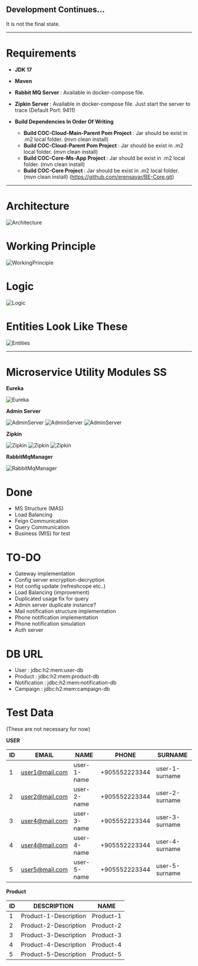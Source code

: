 ## Development Continues...
It is not the final state.

---

# Requirements

* <b> JDK 17 </b>
* <b> Maven </b>
* <b> Rabbit MQ Server </b> : Available in docker-compose file.
* <b> Zipkin Server </b>    : Available in docker-compose file. Just start the server to trace (Default Port: 9411)
* <b> Build Dependencies In Order Of Writing </b>  
    
    * <b> Build COC-Cloud-Main-Parent Pom Project </b> : Jar should be exist in .m2 local folder. (mvn clean install)
    * <b> Build COC-Cloud-Parent Pom Project </b>      : Jar should be exist in .m2 local folder. (mvn clean install)
    * <b> Build COC-Core-Ms-App Project </b>           : Jar should be exist in .m2 local folder. (mvn clean install)
    * <b> Build COC-Core Project </b>                  : Jar should be exist in .m2 local folder. (mvn clean install) (https://github.com/erensayar/BE-Core.git)

---

# Architecture

![Architecture](dev-docs/ss-arch.png)


# Working Principle
![WorkingPrinciple](dev-docs/ss-purpose.png)

# Logic
![Logic](dev-docs/ss-logic.png)

# Entities Look Like These
![Entities](dev-docs/ss-entities.png)

---

# Microservice Utility Modules SS

<b>Eureka</b>

![Eureka](dev-docs/ss-eureka.png)

<b>Admin Server</b>

![AdminServer](dev-docs/ss-admin-server-1.png)
![AdminServer](dev-docs/ss-admin-server-2.png)
![AdminServer](dev-docs/ss-admin-server-3.png)

<b>Zipkin</b>

![Zipkin](dev-docs/ss-zipkin-1.png)
![Zipkin](dev-docs/ss-zipkin-2.png)
![Zipkin](dev-docs/ss-zipkin-3.png)

<b>RabbitMqManager</b>

![RabbitMqManager](dev-docs/ss-rabbitmq-1.png)

# Done

* MS Structure (MAS)
* Load Balancing
* Feign Communication
* Query Communication
* Business (MIS) for test

# TO-DO

* Gateway implementation
* Config server encryption-decryption
* Hot config update (refreshcope etc..)
* Load Balancing (improvement)
* Duplicated usage fix for query
* Admin server duplicate instance?
* Mail notification structure implementation
* Phone notification implementation
* Phone notification simulation
* Auth server

# DB URL

* User : jdbc:h2:mem:user-db
* Product : jdbc:h2:mem:product-db
* Notification : jdbc:h2:mem:notification-db
* Campaign : jdbc:h2:mem:campaign-db

# Test Data

(These are not necessary for now)

<b>USER</b>

| ID  |  EMAIL         | NAME          | PHONE           | SURNAME          |
|-----|----------------|---------------|-----------------|------------------|
| 1   | user1@mail.com | user-1-name   | +905552223344   | user-1-surname   |
| 2   | user2@mail.com | user-2-name   | +905552223344   | user-2-surname   |
| 3   | user4@mail.com | user-3-name   | +905552223344   | user-3-surname   |
| 4   | user4@mail.com | user-4-name   | +905552223344   | user-4-surname   |
| 5   | user5@mail.com | user-5-name   | +905552223344   | user-5-surname   |



<b>Product</b>

| ID  | DESCRIPTION            | NAME       |
|-----|------------------------|------------|
| 1   | Product-1-Description  | Product-1  |
| 2   | Product-2-Description  | Product-2  |
| 3   | Product-3-Description  | Product-3  |
| 4   | Product-4-Description  | Product-4  |
| 5   | Product-5-Description  | Product-5  |


			
			
			